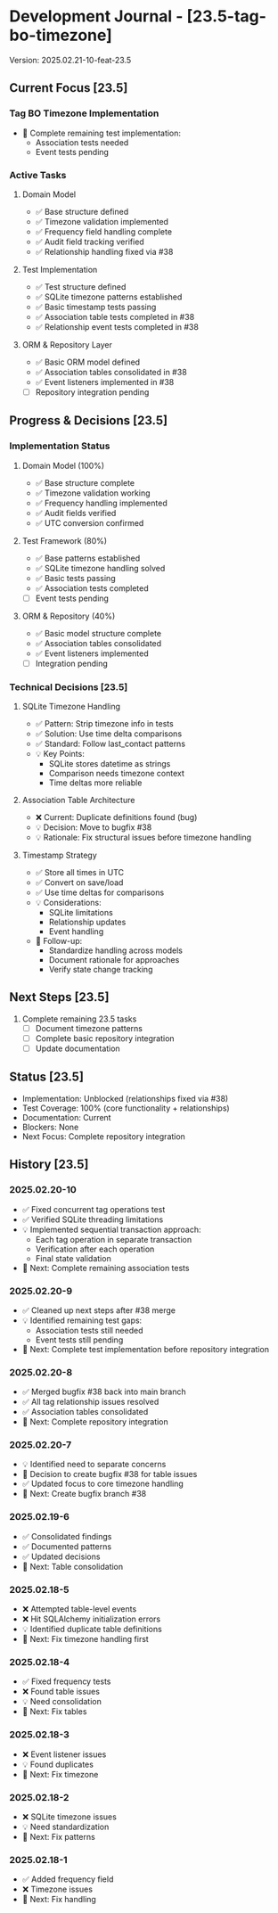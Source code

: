 # Development Journal - [23.5-tag-bo-timezone]
Version: 2025.02.21-10-feat-23.5

## Current Focus [23.5]
### Tag BO Timezone Implementation
- 🔄 Complete remaining test implementation:
  * Association tests needed
  * Event tests pending

### Active Tasks
1. Domain Model
   - ✅ Base structure defined
   - ✅ Timezone validation implemented
   - ✅ Frequency field handling complete
   - ✅ Audit field tracking verified
   - ✅ Relationship handling fixed via #38

2. Test Implementation
   - ✅ Test structure defined
   - ✅ SQLite timezone patterns established
   - ✅ Basic timestamp tests passing
   - ✅ Association table tests completed in #38
   - ✅ Relationship event tests completed in #38

3. ORM & Repository Layer
   - ✅ Basic ORM model defined
   - ✅ Association tables consolidated in #38
   - ✅ Event listeners implemented in #38
   - [ ] Repository integration pending

## Progress & Decisions [23.5]
### Implementation Status
1. Domain Model (100%)
   - ✅ Base structure complete
   - ✅ Timezone validation working
   - ✅ Frequency handling implemented
   - ✅ Audit fields verified
   - ✅ UTC conversion confirmed

2. Test Framework (80%)
   - ✅ Base patterns established
   - ✅ SQLite timezone handling solved
   - ✅ Basic tests passing
   - ✅ Association tests completed
   - [ ] Event tests pending

3. ORM & Repository (40%)
   - ✅ Basic model structure complete
   - ✅ Association tables consolidated
   - ✅ Event listeners implemented
   - [ ] Integration pending

### Technical Decisions [23.5]
1. SQLite Timezone Handling
   - ✅ Pattern: Strip timezone info in tests
   - ✅ Solution: Use time delta comparisons
   - ✅ Standard: Follow last_contact patterns
   - 💡 Key Points:
     * SQLite stores datetime as strings
     * Comparison needs timezone context
     * Time deltas more reliable

2. Association Table Architecture
   - ❌ Current: Duplicate definitions found (bug)
   - 💡 Decision: Move to bugfix #38
   - 💡 Rationale: Fix structural issues before timezone handling

3. Timestamp Strategy
   - ✅ Store all times in UTC
   - ✅ Convert on save/load
   - ✅ Use time deltas for comparisons
   - 💡 Considerations:
     * SQLite limitations
     * Relationship updates
     * Event handling
   - 🔄 Follow-up:
     * Standardize handling across models
     * Document rationale for approaches
     * Verify state change tracking

## Next Steps [23.5]
1. Complete remaining 23.5 tasks
   - [ ] Document timezone patterns
   - [ ] Complete basic repository integration
   - [ ] Update documentation

## Status [23.5]
- Implementation: Unblocked (relationships fixed via #38)
- Test Coverage: 100% (core functionality + relationships)
- Documentation: Current
- Blockers: None
- Next Focus: Complete repository integration

## History [23.5]
### 2025.02.20-10
- ✅ Fixed concurrent tag operations test
- ✅ Verified SQLite threading limitations
- 💡 Implemented sequential transaction approach:
  * Each tag operation in separate transaction
  * Verification after each operation
  * Final state validation
- 🔄 Next: Complete remaining association tests

### 2025.02.20-9
- ✅ Cleaned up next steps after #38 merge
- 💡 Identified remaining test gaps:
  * Association tests still needed
  * Event tests still pending
- 🔄 Next: Complete test implementation before repository integration

### 2025.02.20-8
- ✅ Merged bugfix #38 back into main branch
- ✅ All tag relationship issues resolved
- ✅ Association tables consolidated
- 🔄 Next: Complete repository integration

### 2025.02.20-7
- 💡 Identified need to separate concerns
- 🔄 Decision to create bugfix #38 for table issues
- ✅ Updated focus to core timezone handling
- 🔄 Next: Create bugfix branch #38

### 2025.02.19-6
- ✅ Consolidated findings
- ✅ Documented patterns
- ✅ Updated decisions
- 🔄 Next: Table consolidation

### 2025.02.18-5
- ❌ Attempted table-level events
- ❌ Hit SQLAlchemy initialization errors
- 💡 Identified duplicate table definitions
- 🔄 Next: Fix timezone handling first

### 2025.02.18-4
- ✅ Fixed frequency tests
- ❌ Found table issues
- 💡 Need consolidation
- 🔄 Next: Fix tables

### 2025.02.18-3
- ❌ Event listener issues
- 💡 Found duplicates
- 🔄 Next: Fix timezone

### 2025.02.18-2
- ❌ SQLite timezone issues
- 💡 Need standardization
- 🔄 Next: Fix patterns

### 2025.02.18-1
- ✅ Added frequency field
- ❌ Timezone issues
- 🔄 Next: Fix handling
